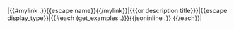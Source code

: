|{{#mylink .}}{{escape name}}{{/mylink}}|{{{or description title}}}|{{escape display_type}}|{{#each (get_examples .)}}{{jsoninline .}} {{/each}}|
